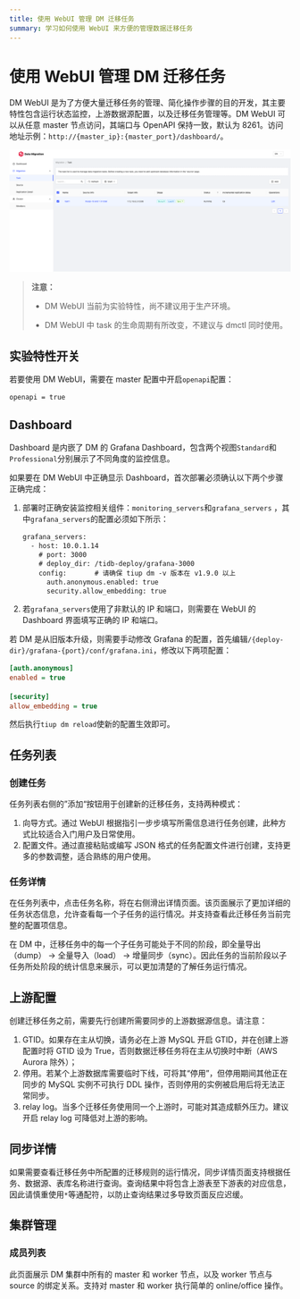 ```yaml
---
title: 使用 WebUI 管理 DM 迁移任务
summary: 学习如何使用 WebUI 来方便的管理数据迁移任务
---
```


# 使用 WebUI 管理 DM 迁移任务

DM WebUI 是为了方便大量迁移任务的管理、简化操作步骤的目的开发，其主要特性包含运行状态监控，上游数据源配置，以及迁移任务管理等。DM WebUI 可以从任意 master 节点访问，其端口与 OpenAPI 保持一致，默认为 8261。访问地址示例：`http://{master_ip}:{master_port}/dashboard/`。

![webui](/media/dm/dm-webui-preview-en.png)

> **注意：**
>
> - DM WebUI 当前为实验特性，尚不建议用于生产环境。
> 
> - DM WebUI 中 task 的生命周期有所改变，不建议与 dmctl 同时使用。

## 实验特性开关

若要使用 DM WebUI，需要在 master 配置中开启`openapi`配置：

```
openapi = true
```

## Dashboard

Dashboard 是内嵌了 DM 的 Grafana Dashboard，包含两个视图`Standard`和`Professional`分别展示了不同角度的监控信息。

如果要在 DM WebUI 中正确显示 Dashboard，首次部署必须确认以下两个步骤正确完成：

1. 部署时正确安装监控相关组件：`monitoring_servers`和`grafana_servers` ，其中`grafana_servers`的配置必须如下所示：

    ```
    grafana_servers:
      - host: 10.0.1.14
        # port: 3000
        # deploy_dir: /tidb-deploy/grafana-3000
        config:       # 请确保 tiup dm -v 版本在 v1.9.0 以上
          auth.anonymous.enabled: true
          security.allow_embedding: true
    ```

2. 若`grafana_servers`使用了非默认的 IP 和端口，则需要在 WebUI 的 Dashboard 界面填写正确的 IP 和端口。

若 DM 是从旧版本升级，则需要手动修改 Grafana 的配置，首先编辑`/{deploy-dir}/grafana-{port}/conf/grafana.ini`，修改以下两项配置：

```ini
[auth.anonymous]
enabled = true

[security]
allow_embedding = true
```

然后执行`tiup dm reload`使新的配置生效即可。

## 任务列表

### 创建任务

任务列表右侧的”添加“按钮用于创建新的迁移任务，支持两种模式：

1. 向导方式。通过 WebUI 根据指引一步步填写所需信息进行任务创建，此种方式比较适合入门用户及日常使用。
2. 配置文件。通过直接粘贴或编写 JSON 格式的任务配置文件进行创建，支持更多的参数调整，适合熟练的用户使用。

### 任务详情

在任务列表中，点击任务名称，将在右侧滑出详情页面。该页面展示了更加详细的任务状态信息，允许查看每一个子任务的运行情况。并支持查看此迁移任务当前完整的配置项信息。

在 DM 中，迁移任务中的每一个子任务可能处于不同的阶段，即全量导出（dump） -> 全量导入（load） -> 增量同步（sync）。因此任务的当前阶段以子任务所处阶段的统计信息来展示，可以更加清楚的了解任务运行情况。

## 上游配置

创建迁移任务之前，需要先行创建所需要同步的上游数据源信息。请注意：

1. GTID。如果存在主从切换，请务必在上游 MySQL 开启 GTID，并在创建上游配置时将 GTID 设为 True，否则数据迁移任务将在主从切换时中断（AWS Aurora 除外）；
2. 停用。若某个上游数据库需要临时下线，可将其“停用”，但停用期间其他正在同步的 MySQL 实例不可执行 DDL 操作，否则停用的实例被启用后将无法正常同步。
3. relay log。当多个迁移任务使用同一个上游时，可能对其造成额外压力。建议开启 relay log 可降低对上游的影响。

## 同步详情

如果需要查看迁移任务中所配置的迁移规则的运行情况，同步详情页面支持根据任务、数据源、表库名称进行查询。查询结果中将包含上游表至下游表的对应信息，因此请慎重使用`*`等通配符，以防止查询结果过多导致页面反应迟缓。

## 集群管理

### 成员列表

此页面展示 DM 集群中所有的 master 和 worker 节点，以及 worker 节点与 source 的绑定关系。支持对 master 和 worker 执行简单的 online/office 操作。
